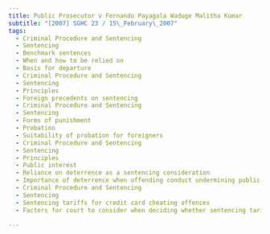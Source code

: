 ```yaml
---
title: Public Prosecutor v Fernando Payagala Waduge Malitha Kumar 
subtitle: "[2007] SGHC 23 / 15\_February\_2007"
tags:
  - Criminal Procedure and Sentencing
  - Sentencing
  - Benchmark sentences
  - When and how to be relied on
  - Basis for departure
  - Criminal Procedure and Sentencing
  - Sentencing
  - Principles
  - Foreign precedents on sentencing
  - Criminal Procedure and Sentencing
  - Sentencing
  - Forms of punishment
  - Probation
  - Suitability of probation for foreigners
  - Criminal Procedure and Sentencing
  - Sentencing
  - Principles
  - Public interest
  - Reliance on deterrence as a sentencing consideration
  - Importance of deterrence when offending conduct undermining public confidence in financial services
  - Criminal Procedure and Sentencing
  - Sentencing
  - Sentencing tariffs for credit card cheating offences
  - Factors for court to consider when deciding whether sentencing tariff should be discounted or enhanced

---
```


